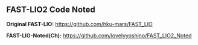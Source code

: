 ## FAST-LIO2 Code Noted

**Original FAST-LIO:**
https://github.com/hku-mars/FAST_LIO

**FAST-LIO-Noted(Ch):**
https://github.com/lovelyyoshino/FAST_LIO2_Noted
